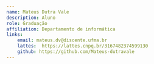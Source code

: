 ```yaml
---
name: Mateus Dutra Vale
description: Aluno
role: Graduação
affiliation: Departamento de informática 
links:
	email: mateus.dv@discente.ufma.br
	lattes:  https://lattes.cnpq.br/3167482374599130
	github: https://github.com/Mateus-dutravale
---
```


